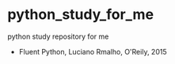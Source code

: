 # python_study_for_me
python study repository for me 

- Fluent Python, Luciano Rmalho, O'Reily, 2015 
